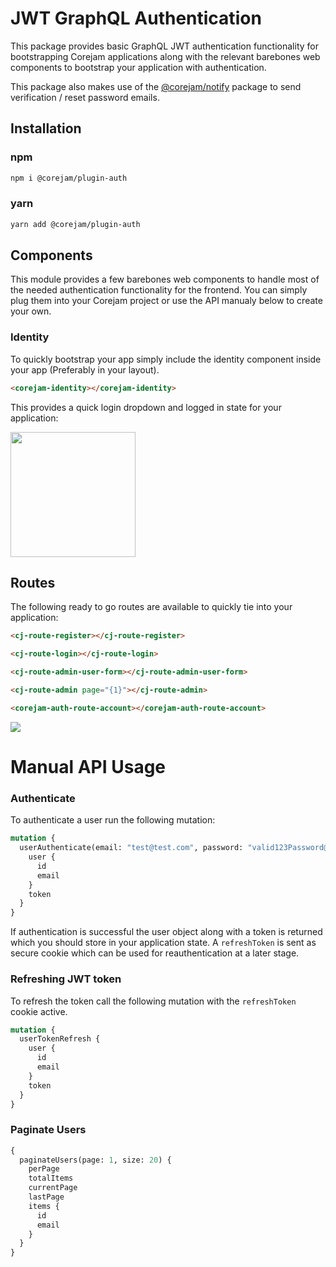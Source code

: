 # JWT GraphQL Authentication

This package provides basic GraphQL JWT authentication functionality for bootstrapping Corejam applications along with the relevant barebones web components to bootstrap your application with authentication.

This package also makes use of the [@corejam/notify](../../notify/README.md) package to send verification / reset password emails.

## Installation

### npm

```bash
npm i @corejam/plugin-auth
```

### yarn

```bash
yarn add @corejam/plugin-auth
```

## Components

This module provides a few barebones web components to handle most of the needed authentication functionality for the frontend. You can simply plug them into your Corejam project or use the API manualy below to create your own.

### Identity

To quickly bootstrap your app simply include the identity component inside your app (Preferably in your layout).

```html
<corejam-identity></corejam-identity>
```

This provides a quick login dropdown and logged in state for your application:

<img width="200px" src="https://i.imgur.com/kHmFp4b.gif" />

## Routes

The following ready to go routes are available to quickly tie into your application:

```html
<cj-route-register></cj-route-register>
```

```html
<cj-route-login></cj-route-login>
```

```html
<cj-route-admin-user-form></cj-route-admin-user-form>
```

```html
<cj-route-admin page="{1}"></cj-route-admin>
```

```html
<corejam-auth-route-account></corejam-auth-route-account>
```

<img style="max-width:450px" src="https://i.imgur.com/aytjp5V.png"/>

# Manual API Usage

### Authenticate

To authenticate a user run the following mutation:

```graphql
mutation {
  userAuthenticate(email: "test@test.com", password: "valid123Password@") {
    user {
      id
      email
    }
    token
  }
}
```

If authentication is successful the user object along with a token is returned which you should store in your application state. A `refreshToken` is sent as secure cookie which can be used for reauthentication at a later stage.

### Refreshing JWT token

To refresh the token call the following mutation with the `refreshToken` cookie active.

```graphql
mutation {
  userTokenRefresh {
    user {
      id
      email
    }
    token
  }
}
```

### Paginate Users

```graphql
{
  paginateUsers(page: 1, size: 20) {
    perPage
    totalItems
    currentPage
    lastPage
    items {
      id
      email
    }
  }
}
```

